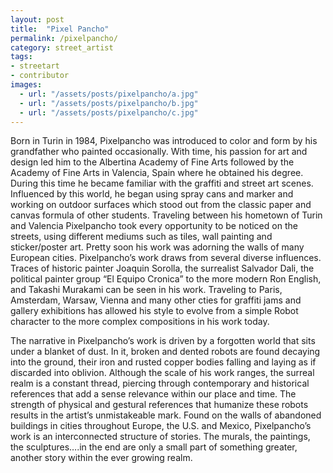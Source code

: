 ```yaml
---
layout: post
title:  "Pixel Pancho"
permalink: /pixelpancho/
category: street_artist
tags:
- streetart
- contributor
images: 
  - url: "/assets/posts/pixelpancho/a.jpg"
  - url: "/assets/posts/pixelpancho/b.jpg"
  - url: "/assets/posts/pixelpancho/c.jpg"
---
```


Born in Turin in 1984, Pixelpancho was introduced to color and form by his grandfather who painted occasionally. With time, his passion for art and design led him to the Albertina Academy of Fine Arts followed by the Academy of Fine Arts in Valencia, Spain where he obtained his degree. During this time he became familiar with the graffiti and street art scenes. Influenced by this world, he began using spray cans and marker and working on outdoor surfaces which stood out from the classic paper and canvas formula of other students. Traveling between his hometown of Turin and Valencia Pixelpancho took every opportunity to be noticed on the streets, using different mediums such as tiles, wall painting and sticker/poster art. Pretty soon his work was adorning the walls of many European cities. Pixelpancho’s work draws from several diverse influences. Traces of historic painter Joaquin Sorolla, the surrealist Salvador Dali, the political painter group “El Equipo Cronica” to the more modern Ron English, and Takashi Murakami can be seen in his work. Traveling to Paris, Amsterdam, Warsaw, Vienna and many other cties  for graffiti jams and gallery exhibitions has allowed his style to evolve from a simple Robot character to the more complex compositions in his work today.

The narrative in Pixelpancho’s work is driven by a forgotten world that sits under a blanket of dust. In it, broken and dented robots are found decaying into the ground, their iron and rusted copper bodies falling and laying as if discarded into oblivion. Although the scale of his work ranges, the surreal realm is a constant thread, piercing through contemporary and historical references that add a sense relevance within our place and time. The strength of physical and gestural references that humanize these robots results in the artist’s unmistakeable mark. Found on the walls of abandoned buildings in cities throughout Europe, the U.S. and Mexico, Pixelpancho’s work is an interconnected structure of stories. The murals, the paintings, the sculptures….in the end are only a small part of something greater, another story within the ever growing realm.